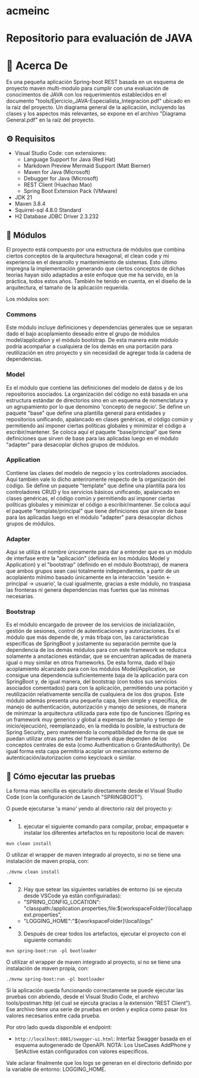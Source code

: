 # acmeinc
Repositorio para evaluación de JAVA
===================================

# 👋 Acerca De

Es una pequeña aplicación Spring-boot REST basada en un esquema de proyecto maven multi-modulo para cumplir con una evaluación de conocimentos de JAVA con los requerimientos establecidos en el documento "tools/Ejercicio_JAVA-Especialista_Integracion.pdf" ubicado en la raíz del proyecto. Un diagrama general de la aplicación, incluyendo las clases y los aspectos más relevantes, se expone en el archivo "Diagrama General.pdf" en la raíz del proyecto.



## ⚙️ Requisitos

- Visual Studio Code: con extensiones:
  - Language Support for Java (Red Hat)
  - Markdown Preview Mermaid Support (Matt Bierner)
  - Maven for Java (Microsoft)
  - Debugger for Java (Microsoft)
  - REST Client (Huachao Mao)
  - Spring Boot Extension Pack (VMware)
- JDK 21
- Maven 3.8.4
- Squirrel-sql 4.8.0 Standard
- H2 Database JDBC Driver 2.3.232


## 📘 Módulos

El proyecto está compuesto por una estructura de módulos que combina ciertos conceptos de la arquitectura hexagonal, el clean code y mi experiencia en el desarrollo y mantenimiento de sistemas. Esto último impregna la implementación generando que ciertos conceptos de dichas teorias hayan sido adaptados a este enfoque que me ha servido, en la práctica, todos estos años. También he tenido en cuenta, en el diseño de la arquitectura, el tamaño de la aplicación requerida.

Los módulos son:

### Commons

Este módulo incluye definiciones y dependencias generales que se separan dado el bajo acoplamiento deseado entre el grupo de módulos model/application y el módulo bootstrap. De esta manera este módulo podría acompañar a cualquiera de los demás en una portación para reutilización en otro proyecto y sin necesidad de agregar toda la cadena de dependencias.

### Model

Es el módulo que contiene las definiciones del modelo de datos y de los repositorios asociados. La organización del código no está basada en una estructura estándar de directorios sino en un esquema de nomenclatura y un agrupamiento por lo que denomino 'concepto de negocio'. Se define un paquete "base" que define una plantilla general para entidades y repositorios unificando, apalancado en clases genéricas, el código común y permitiendo así imponer ciertas políticas globales y minimizar el código a escribir/mantener. Se coloca aquí el paquete "base/principal" que tiene definiciones que sirven de base para las aplicadas luego en el módulo "adapter" para desacoplar dichos grupos de módulos.

### Application

Contiene las clases del modelo de negocio y los controladores asociados. Aqui también vale lo dicho anteriromente respecto de la organización del código. Se define un paquete "template" que define una plantilla para los controladores CRUD y los servicios básicos unificando, apalancado en clases genéricas, el código común y permitiendo así imponer ciertas políticas globales y minimizar el código a escribir/mantener. Se coloca aquí el paquete "template/principal" que tiene definiciones que sirven de base para las aplicadas luego en el módulo "adapter" para desacoplar dichos grupos de módulos.

### Adapter

Aqui se utiliza el nombre únicamente para dar a entender que es un módulo de interfase entre la "aplicación" (definida en los módulos Model y Application) y el "bootstrap" (definido en el módulo Bootstrap), de manera que ambos grupos sean casi totalmente independientes, a partir de un acoplaiento mínimo basado únicamente en la interacción 'sesión <- principal -> usuario', la cual igualmente, gracias a este módulo, no traspasa las fronteras ni genera dependencias mas fuertes que las mínimas necesarias.

### Bootstrap

Es el módulo encargado de proveer de los servicios de inicialización, gestión de sesiones, control de autenticaciones y autorizaciones. Es el módulo que más depende de, y más trbaja con, las caractarísticas específicas de SpringBoot y justamente su separación permite que la dependencia de los demás módulos para con este framework se reduzca solamente a anotaciones estándar, que se encuentran aplicadas de manera igual o muy similar en otros frameworks. De esta forma, dado el bajo acoplamiento alcanzado para con los módulos Model/Application, se consigue una dependencia suficientemente baja de la aplicación para con SpringBoot y, de igual manera, del bootstrap (con todos sus servicios asociados comentados) para con la aplicación, permitiendo una portación y reutilización relativamente sencilla de cualquiera de los dos grupos.
Este módulo además presenta una pequeña capa, bien simple y específica, de manejo de authenticación, autorización y manejo de sesiones, de manera de minimzar la arquitectura utilizada para este tipo de funciones (Spring es un framework muy generico y global a expensas de tamaño y tiempo de inicio/ejecución), reemplanzado, en la medida lo posible, la estructura de Spring Security, pero manteniendo la compatibilidad de forma de que se puedan utilizar otras partes del framework dque dependen de los conceptos centrales de esta (como Authentication o GrantedAuthority). De igual forma esta capa permitiría acoplar un mecanismo externo de autenticación/autorizacion como keycloack o similar.


## 🚀 Cómo ejecutar las pruebas

La forma mas sencilla es ejecutarlo directamente desde el Visual Studio Code (con la configuración de Launch "SPRINGBOOT").

O puede ejecutarse 'a mano' yendo al directorio raíz del proyecto y:

- 1) ejecutar el siguiente comando para compilar, probar, empaquetar e instalar los diferentes artefactos en tu repositorio local de maven:

```shell
mvn clean install
```

O utilizar el wrapper de maven integrado al proyecto, si no se tiene una instalación de maven propia, con:

```shell
./mvnw clean install
```

- 2) Hay que setear las siguientes variables de entorno (si se ejecuta desde VSCode ya están configuiradas):

  - "SPRING_CONFIG_LOCATION": "classpath:/application.properties,file:${workspaceFolder}\\local\\appext.properties",
  - "LOGGING_HOME":"${workspaceFolder}\\local\\logs"

- 3) Después de crear todos los artefactos, ejecutar el proyecto con el siguiente comando:

```shell
mvn spring-boot:run -pl bootloader
```

O utilizar el wrapper de maven integrado al proyecto, si no se tiene una instalación de maven propia, con:

```shell
./mvnw spring-boot:run -pl bootloader
```

Si la aplicación queda funcionando correctamente se puede ejecutar las pruebas con abriendo, desde el Visual Studio Code, el archivo tools/postman.http (el cual se ejecuta gracias a la extensión "REST Client"). Ese archivo tiene una serie de pruebas en orden y explica como pasar los valores necesarios entre cada prueba.

Por otro lado queda disponible el endpoint:

- `http://localhost:8081/swagger-ui.html`: Interfaz Swagger basada en el esquema autogenerado de OpenAPI. NOTA: Los UseCases AddPhone y SetActive están configurados con valores especificos.

Vale aclarar finalmente que los logs se generan en el directorio definido por la variable de entorno: LOGGING_HOME.